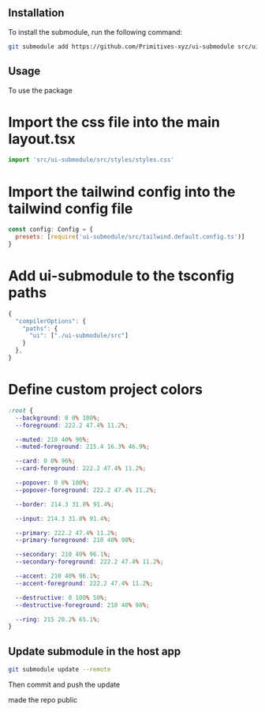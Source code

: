 ## Installation

To install the submodule, run the following command:

```bash
git submodule add https://github.com/Primitives-xyz/ui-submodule src/ui-submodule
```

## Usage

To use the package

# Import the css file into the main layout.tsx

```javascript
import 'src/ui-submodule/src/styles/styles.css'
```

# Import the tailwind config into the tailwind config file

```javascript
const config: Config = {
  presets: [require('ui-submodule/src/tailwind.default.config.ts')]
}
```

# Add ui-submodule to the tsconfig paths

```javascript
{
  "compilerOptions": {
    "paths": {
      "ui": ["./ui-submodule/src"]
    }
  },
}
```

# Define custom project colors

```css
:root {
  --background: 0 0% 100%;
  --foreground: 222.2 47.4% 11.2%;

  --muted: 210 40% 90%;
  --muted-foreground: 215.4 16.3% 46.9%;

  --card: 0 0% 96%;
  --card-foreground: 222.2 47.4% 11.2%;

  --popover: 0 0% 100%;
  --popover-foreground: 222.2 47.4% 11.2%;

  --border: 214.3 31.8% 91.4%;

  --input: 214.3 31.8% 91.4%;

  --primary: 222.2 47.4% 11.2%;
  --primary-foreground: 210 40% 98%;

  --secondary: 210 40% 96.1%;
  --secondary-foreground: 222.2 47.4% 11.2%;

  --accent: 210 40% 96.1%;
  --accent-foreground: 222.2 47.4% 11.2%;

  --destructive: 0 100% 50%;
  --destructive-foreground: 210 40% 98%;

  --ring: 215 20.2% 65.1%;
}
```

## Update submodule in the host app

```bash
git submodule update --remote
```

Then commit and push the update

made the repo public
